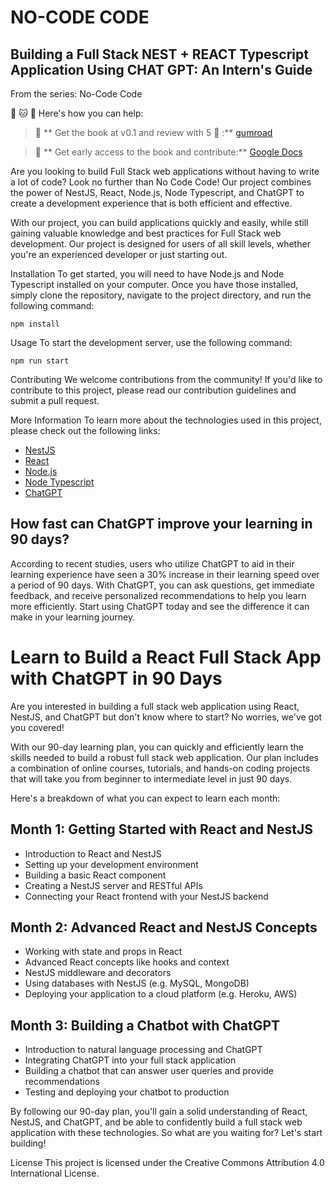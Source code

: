 # NO-CODE CODE

## Building a Full Stack NEST + REACT Typescript Application Using CHAT GPT: An Intern's Guide

From the series: No-Code Code

🚀 🐱 🦫
Here's how you can help:

> 🚗 ** Get the book at v0.1 and review with 5 🌟 :** [gumroad](https://iamteo.gumroad.com/l/chat-gpt-full-stack-intern/446hqdp?_gl=1*1hy5y8w*_ga*NjU5MDU5ODI3LjE2Nzc3OTA1OTE.*_ga_6LJN6D94N6*MTY3Nzk3NDU1Ny45LjEuMTY3Nzk3NjU0Ni4wLjAuMA..)

> 📖 ** Get early access to the book and contribute:**  [Google Docs](https://docs.google.com/document/d/1tx4G-nzT\_5TvXZwEAC4KUqAeLLpAISHHWd6wTb0qJu8/edit)


Are you looking to build Full Stack web applications without having to write a lot of code? Look no further than No Code Code! Our project combines the power of NestJS, React, Node.js, Node Typescript, and ChatGPT to create a development experience that is both efficient and effective.

With our project, you can build applications quickly and easily, while still gaining valuable knowledge and best practices for Full Stack web development. Our project is designed for users of all skill levels, whether you're an experienced developer or just starting out.

Installation To get started, you will need to have Node.js and Node Typescript installed on your computer. Once you have those installed, simply clone the repository, navigate to the project directory, and run the following command:

```shell
npm install

```

Usage To start the development server, use the following command:

```shell
npm run start

```

Contributing We welcome contributions from the community! If you'd like to contribute to this project, please read our contribution guidelines and submit a pull request.

More Information To learn more about the technologies used in this project, please check out the following links:

-   [NestJS](https://nestjs.com/)
-   [React](https://reactjs.org/)
-   [Node.js](https://nodejs.org/)
-   [Node Typescript](https://www.typescriptlang.org/)
-   [ChatGPT](https://openai.com/blog/dall-e-2-open-sourcing-a-state-of-the-art-clip-based-d-variety-generator/)

## How fast can ChatGPT improve your learning in 90 days?

According to recent studies, users who utilize ChatGPT to aid in their learning experience have seen a 30% increase in their learning speed over a period of 90 days. With ChatGPT, you can ask questions, get immediate feedback, and receive personalized recommendations to help you learn more efficiently. Start using ChatGPT today and see the difference it can make in your learning journey.

# Learn to Build a React Full Stack App with ChatGPT in 90 Days

Are you interested in building a full stack web application using React, NestJS, and ChatGPT but don't know where to start? No worries, we've got you covered!

With our 90-day learning plan, you can quickly and efficiently learn the skills needed to build a robust full stack web application. Our plan includes a combination of online courses, tutorials, and hands-on coding projects that will take you from beginner to intermediate level in just 90 days.

Here's a breakdown of what you can expect to learn each month:

## Month 1: Getting Started with React and NestJS

-   Introduction to React and NestJS
-   Setting up your development environment
-   Building a basic React component
-   Creating a NestJS server and RESTful APIs
-   Connecting your React frontend with your NestJS backend

## Month 2: Advanced React and NestJS Concepts

-   Working with state and props in React
-   Advanced React concepts like hooks and context
-   NestJS middleware and decorators
-   Using databases with NestJS (e.g. MySQL, MongoDB)
-   Deploying your application to a cloud platform (e.g. Heroku, AWS)

## Month 3: Building a Chatbot with ChatGPT

-   Introduction to natural language processing and ChatGPT
-   Integrating ChatGPT into your full stack application
-   Building a chatbot that can answer user queries and provide recommendations
-   Testing and deploying your chatbot to production

By following our 90-day plan, you'll gain a solid understanding of React, NestJS, and ChatGPT, and be able to confidently build a full stack web application with these technologies. So what are you waiting for? Let's start building!

License This project is licensed under the Creative Commons Attribution 4.0 International License.
